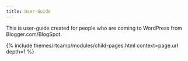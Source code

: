 ```yaml
---
title: User-Guide
---
```


This is user-guide created for people who are coming to WordPress from Blogger.com/BlogSpot.

{% include themes/rtcamp/modules/child-pages.html context=page.url depth=1 %}
